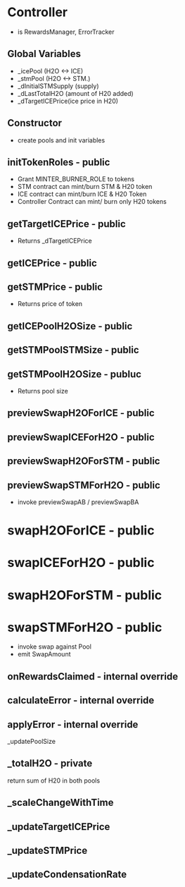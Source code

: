 # Controller

- is RewardsManager, ErrorTracker

## Global Variables

- _icePool (H2O <-> ICE)
- _stmPool (H2O <-> STM.)
- _dInitialSTMSupply (supply)
- _dLastTotalH2O (amount of H20 added)
- _dTargetICEPrice(ice price in H20)

## Constructor

- create pools and init variables


## initTokenRoles - public

- Grant MINTER_BURNER_ROLE to tokens
- STM contract can mint/burn STM & H20 token
- ICE contract can mint/burn  ICE & H20 Token
- Controller Contract can mint/ burn only H20 tokens

## getTargetICEPrice - public
- Returns _dTargetICEPrice

## getICEPrice - public
## getSTMPrice - public
- Returns price of token

## getICEPoolH2OSize - public
## getSTMPoolSTMSize - public
## getSTMPoolH2OSize - publuc
- Returns pool size

## previewSwapH2OForICE - public
## previewSwapICEForH2O - public
## previewSwapH2OForSTM - public 
## previewSwapSTMForH2O - public
- invoke previewSwapAB / previewSwapBA


# swapH2OForICE - public
# swapICEForH2O - public
# swapH2OForSTM - public
# swapSTMForH2O - public
- invoke swap against Pool
- emit SwapAmount

## onRewardsClaimed - internal override

## calculateError - internal override

## applyError -  internal override


_updatePoolSize

## _totalH2O - private
return sum of H20 in both pools 

## _scaleChangeWithTime

## _updateTargetICEPrice

## _updateSTMPrice

## _updateCondensationRate